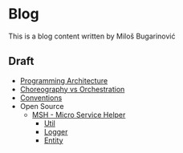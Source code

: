 # Blog

This is a blog content written by Miloš Bugarinović

## Draft

* [Programming Architecture](draft/programming-architecture/index.md)
* [Choreography vs Orchestration](draft/choreography-vs-orchestration/index.md)
* [Conventions](draft/convention/index.md)
* Open Source
  - [MSH - Micro Service Helper](draft/open-source/msh/index.md)
    - [Util](draft/open-source/msh/msh-util.md)
    - [Logger](draft/open-source/msh/msh-logger.md) 
    - [Entity](draft/open-source/msh/msh-entity.md)
